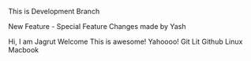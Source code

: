 This is Development Branch

New Feature - Special Feature
Changes made by Yash

Hi,
I am Jagrut
Welcome
This is awesome!
Yahoooo!
Git Lit
Github
Linux
Macbook
